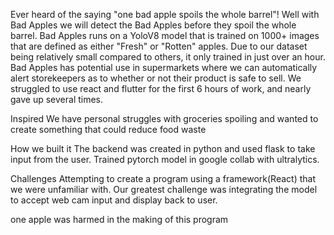 Ever heard of the saying "one bad apple spoils the whole barrel"! Well with Bad Apples we will detect the Bad Apples before they spoil the whole barrel. Bad Apples runs on a YoloV8 model that is trained on 1000+ images that are defined as either "Fresh" or "Rotten" apples. Due to our dataset being relatively small compared to others, it only trained in just over an hour. Bad Apples has potential use in supermarkets where we can automatically alert storekeepers as to whether or not their product is safe to sell. We struggled to use react and flutter for the first 6 hours of work, and nearly gave up several times.

Inspired
We have personal struggles with groceries spoiling and wanted to create something that could reduce food waste

How we built it
The backend was created in python and used flask to take input from the user. Trained pytorch model in google collab with ultralytics.

Challenges
Attempting to create a program using a framework(React) that we were unfamiliar with. Our greatest challenge was integrating the model to accept web cam input and display back to user.

one apple was harmed in the making of this program
